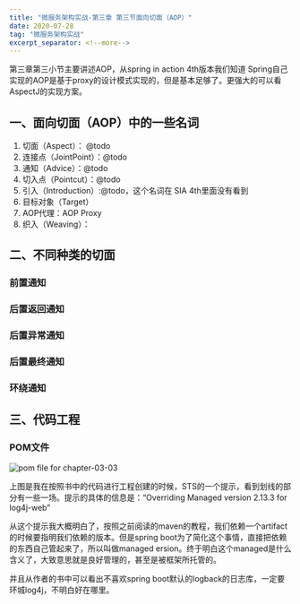 ```yaml
---
title: "微服务架构实战-第三章 第三节面向切面（AOP）" 
date: 2020-07-28
tag: "微服务架构实战"
excerpt_separator: <!--more-->
---
```


第三章第三小节主要讲述AOP，从spring in action 4th版本我们知道 Spring自己实现的AOP是基于proxy的设计模式实现的，但是基本足够了。更强大的可以看AspectJ的实现方案。
<!--more-->

## 一、面向切面（AOP）中的一些名词

1. 切面（Aspect）： @todo
2. 连接点（JointPoint）：@todo
3. 通知（Advice）：@todo
4. 切入点（Pointcut）：@todo
5. 引入（Introduction）:@todo，这个名词在 SIA 4th里面没有看到
6. 目标对象（Target）
7. AOP代理：AOP Proxy
8. 织入（Weaving）：

## 二、不同种类的切面

### 前置通知

### 后置返回通知

### 后置异常通知

### 后置最终通知

### 环绕通知

## 三、代码工程

### POM文件

![pom file for chapter-03-03](/front-end-dev-notes-bignerdbook/assets/img/chapter-0303-pom.png)

上图是我在按照书中的代码进行工程创建的时候，STS的一个提示，看到划线的部分有一些一场。提示的具体的信息是：“Overriding Managed version 2.13.3 for log4j-web”

从这个提示我大概明白了，按照之前阅读的maven的教程，我们依赖一个artifact的时候要指明我们依赖的版本。但是spring boot为了简化这个事情，直接把依赖的东西自己管起来了，所以叫做managed ersion。终于明白这个managed是什么含义了，大致意思就是良好管理的，甚至是被框架所托管的。

并且从作者的书中可以看出不喜欢spring boot默认的logback的日志库，一定要环城log4j，不明白好在哪里。